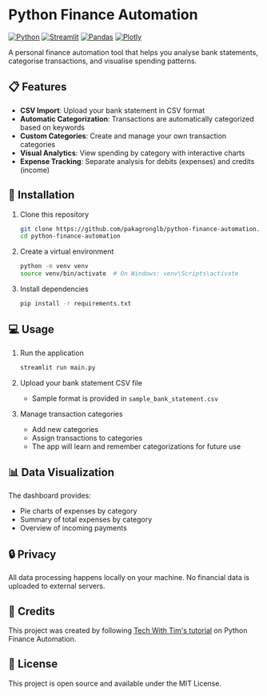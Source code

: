# Python Finance Automation

[![Python](https://img.shields.io/badge/Python-3.9+-blue.svg)](https://www.python.org)
[![Streamlit](https://img.shields.io/badge/Streamlit-1.32.0-FF4B4B.svg)](https://streamlit.io)
[![Pandas](https://img.shields.io/badge/Pandas-2.2.0-150458.svg)](https://pandas.pydata.org)
[![Plotly](https://img.shields.io/badge/Plotly-5.18.0-3F4F75.svg)](https://plotly.com)

A personal finance automation tool that helps you analyse bank statements, categorise transactions, and visualise spending patterns.

## 📋 Features

- **CSV Import**: Upload your bank statement in CSV format
- **Automatic Categorization**: Transactions are automatically categorized based on keywords
- **Custom Categories**: Create and manage your own transaction categories
- **Visual Analytics**: View spending by category with interactive charts
- **Expense Tracking**: Separate analysis for debits (expenses) and credits (income)

## 🚀 Installation

1. Clone this repository
   ```bash
   git clone https://github.com/pakagronglb/python-finance-automation.git
   cd python-finance-automation
   ```

2. Create a virtual environment
   ```bash
   python -m venv venv
   source venv/bin/activate  # On Windows: venv\Scripts\activate
   ```

3. Install dependencies
   ```bash
   pip install -r requirements.txt
   ```

## 💻 Usage

1. Run the application
   ```bash
   streamlit run main.py
   ```

2. Upload your bank statement CSV file
   - Sample format is provided in `sample_bank_statement.csv`

3. Manage transaction categories
   - Add new categories
   - Assign transactions to categories
   - The app will learn and remember categorizations for future use

## 📊 Data Visualization

The dashboard provides:
- Pie charts of expenses by category
- Summary of total expenses by category
- Overview of incoming payments

## 🔒 Privacy

All data processing happens locally on your machine. No financial data is uploaded to external servers.

## 🙏 Credits

This project was created by following [Tech With Tim's tutorial](https://www.youtube.com/watch?v=wqBlmAWqa6A&ab_channel=TechWithTim) on Python Finance Automation.

## 📄 License

This project is open source and available under the MIT License. 